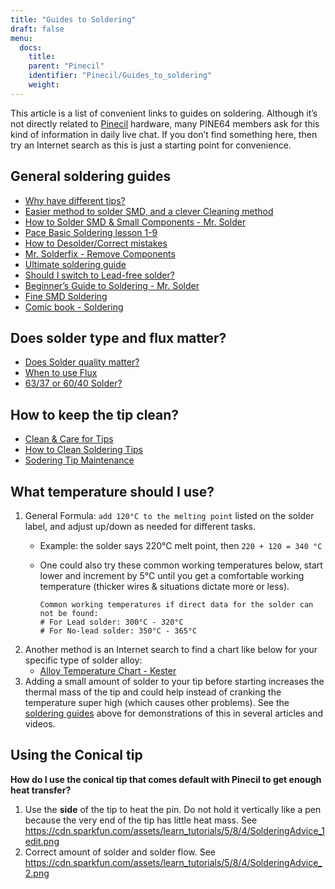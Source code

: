 ```yaml
---
title: "Guides to Soldering"
draft: false
menu:
  docs:
    title:
    parent: "Pinecil"
    identifier: "Pinecil/Guides_to_soldering"
    weight: 
---
```


This article is a list of convenient links to guides on soldering. Although it’s not directly related to [Pinecil](/documentation/Pinecil) hardware, many PINE64 members ask for this kind of information in daily live chat. If you don’t find something here, then try an Internet search as this is just a starting point for convenience.

## General soldering guides

* [Why have different tips?](https://www.youtube.com/watch?v=DCoY8Ax70rU)
* [Easier method to solder SMD, and a clever Cleaning method](https://www.youtube.com/watch?v=YUryJOAiPa4)
* [How to Solder SMD & Small Components - Mr. Solder](https://www.youtube.com/watch?v=EW9Y8rDm4kE)
* [Pace Basic Soldering lesson 1-9](https://www.youtube.com/playlist?list=PL926EC0F1F93C1837)
* [How to Desolder/Correct mistakes](https://youtu.be/dpkPyS5aOA0)
* [Mr. Solderfix - Remove Components](https://www.youtube.com/watch?v=D-un9-ZsSQI)
* [Ultimate soldering guide](https://www.techspray.com/ultimate-guide-to-electronic-soldering)
* [Should I switch to Lead-free solder?](https://www.reichelt.com/magazin/en/guide/switch-to-lead-free-solders-when-soldering-by-hand/)
* [Beginner’s Guide to Soldering - Mr. Solder](https://www.youtube.com/watch?v=T8mVvI8YnCc)
* [Fine SMD Soldering](https://www.youtube.com/watch?v=6PB0u8irn-4)
* [Comic book - Soldering](https://mightyohm.com/files/soldercomic/FullSolderComic_EN.pdf)

## Does solder type and flux matter?

* [Does Solder quality matter?](https://www.youtube.com/watch?v=5Ku7I3hA3AA%7C)
* [When to use Flux](https://www.youtube.com/watch?v=tfIwHuGzUEk)
* [63/37 or 60/40 Solder?](https://en.wikibooks.org/wiki/Practical_Electronics/Soldering#63/37)

## How to keep the tip clean?

* [Clean & Care for Tips](https://www.youtube.com/watch?v=nhwEghcG5HE)
* [How to Clean Soldering Tips](https://www.youtube.com/watch?v=JADI1N-K9Yc)
* [Sodering Tip Maintenance](https://www.youtube.com/watch?v=gq-q64ncivM)

## What temperature should I use?

1. General Formula: `add 120°C to the melting point` listed on the solder label, and adjust up/down as needed for different tasks.
   * Example: the solder says 220°C melt point, then `220 + 120 = 340 °C`
   * One could also try these common working temperatures below, start lower and increment by 5°C until you get a comfortable working temperature (thicker wires & situations dictate more or less).

         Common working temperatures if direct data for the solder can not be found:
         # For Lead solder: 300°C - 320°C
         # For No-lead solder: 350°C - 365°C
2. Another method is an Internet search to find a chart like below for your specific type of solder alloy:
   * [Alloy Temperature Chart - Kester](https://www.kester.com/Portals/0/Documents/Knowledge%20Base/Alloy%20Temperature%20Chart.pdf)
3. Adding a small amount of solder to your tip before starting increases the thermal mass of the tip and could help instead of cranking the temperature super high (which causes other problems). See the [soldering guides](#general_soldering_guides) above for demonstrations of this in several articles and videos.

## Using the Conical tip

**How do I use the conical tip that comes default with Pinecil to get enough heat transfer?**

1. Use the **side** of the tip to heat the pin. Do not hold it vertically like a pen because the very end of the tip has little heat mass. See https://cdn.sparkfun.com/assets/learn_tutorials/5/8/4/SolderingAdvice_1edit.png
2. Correct amount of solder and solder flow. See https://cdn.sparkfun.com/assets/learn_tutorials/5/8/4/SolderingAdvice_2.png

